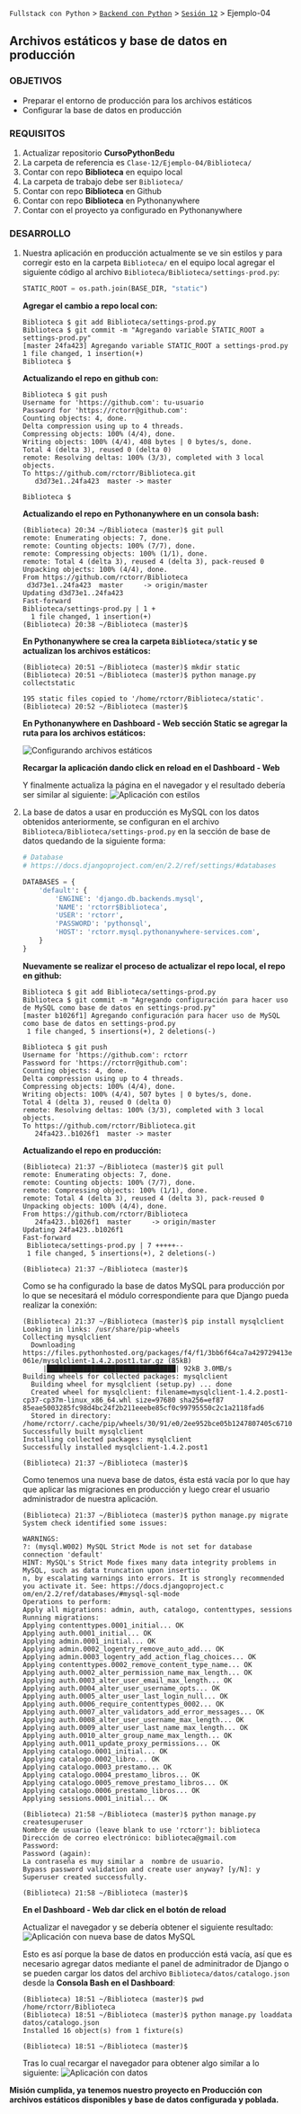 `Fullstack con Python` > [`Backend con Python`](../../Readme.md) > [`Sesión 12`](../Readme.md) > Ejemplo-04
## Archivos estáticos y base de datos en producción

### OBJETIVOS
- Preparar el entorno de producción para los archivos estáticos
- Configurar la base de datos en producción

### REQUISITOS
1. Actualizar repositorio __CursoPythonBedu__
1. La carpeta de referencia es `Clase-12/Ejemplo-04/Biblioteca/`
1. Contar con repo __Biblioteca__ en equipo local
1. La carpeta de trabajo debe ser `Biblioteca/`
1. Contar con repo __Biblioteca__ en Github
1. Contar con repo __Biblioteca__ en Pythonanywhere
1. Contar con el proyecto ya configurado en Pythonanywhere

### DESARROLLO
1. Nuestra aplicación en producción actualmente se ve sin estilos y para corregir esto en la carpeta `Biblioteca/` en el equipo local agregar el siguiente código al archivo `Biblioteca/Biblioteca/settings-prod.py`:

   ```python
   STATIC_ROOT = os.path.join(BASE_DIR, "static")
   ```

   __Agregar el cambio a repo local con:__
   ```console
   Biblioteca $ git add Biblioteca/settings-prod.py
   Biblioteca $ git commit -m "Agregando variable STATIC_ROOT a settings-prod.py"
   [master 24fa423] Agregando variable STATIC_ROOT a settings-prod.py
   1 file changed, 1 insertion(+)
   Biblioteca $
   ```

   __Actualizando el repo en github con:__
   ```console
   Biblioteca $ git push
   Username for 'https://github.com': tu-usuario
   Password for 'https://rctorr@github.com':
   Counting objects: 4, done.
   Delta compression using up to 4 threads.
   Compressing objects: 100% (4/4), done.
   Writing objects: 100% (4/4), 408 bytes | 0 bytes/s, done.
   Total 4 (delta 3), reused 0 (delta 0)
   remote: Resolving deltas: 100% (3/3), completed with 3 local objects.
   To https://github.com/rctorr/Biblioteca.git
      d3d73e1..24fa423  master -> master

   Biblioteca $
   ```

   __Actualizando el repo en Pythonanywhere en un consola bash:__
   ```console
   (Biblioteca) 20:34 ~/Biblioteca (master)$ git pull                                               remote: Enumerating objects: 7, done.
   remote: Counting objects: 100% (7/7), done.
   remote: Compressing objects: 100% (1/1), done.
   remote: Total 4 (delta 3), reused 4 (delta 3), pack-reused 0
   Unpacking objects: 100% (4/4), done.                                              From https://github.com/rctorr/Biblioteca
    d3d73e1..24fa423  master     -> origin/master
   Updating d3d73e1..24fa423                                       
   Fast-forward                                                           Biblioteca/settings-prod.py | 1 +               
     1 file changed, 1 insertion(+)                               
   (Biblioteca) 20:38 ~/Biblioteca (master)$
   ```

   __En Pythonanywhere se crea la carpeta `Biblioteca/static` y se actualizan los archivos estáticos:__
   ```console
   (Biblioteca) 20:51 ~/Biblioteca (master)$ mkdir static
   (Biblioteca) 20:51 ~/Biblioteca (master)$ python manage.py collectstatic

   195 static files copied to '/home/rctorr/Biblioteca/static'.
   (Biblioteca) 20:52 ~/Biblioteca (master)$
   ```

   __En Pythonanywhere en Dashboard - Web sección Static se agregar la ruta para los archivos estáticos:__

   ![Configurando archivos estáticos](assets/produccion-01.png)

   __Recargar la aplicación dando click en reload en el Dashboard - Web__

   Y finalmente actualiza la página en el navegador y el resultado debería ser similar al siguiente:
   ![Aplicación con estilos](assets/produccion-02.png)

1. La base de datos a usar en producción es MySQL con los datos obtenidos anteriormente, se configuran en el archivo `Biblioteca/Biblioteca/settings-prod.py` en la sección de base de datos quedando de la siguiente forma:

   ```python
   # Database
   # https://docs.djangoproject.com/en/2.2/ref/settings/#databases

   DATABASES = {
       'default': {
           'ENGINE': 'django.db.backends.mysql',
           'NAME': 'rctorr$Biblioteca',
           'USER': 'rctorr',
           'PASSWORD': 'pythonsql',
           'HOST': 'rctorr.mysql.pythonanywhere-services.com',
       }
   }   
   ```

   __Nuevamente se realizar el proceso de actualizar el repo local, el repo en github:__

   ```console
   Biblioteca $ git add Biblioteca/settings-prod.py
   Biblioteca $ git commit -m "Agregando configuración para hacer uso de MySQL como base de datos en settings-prod.py"
   [master b1026f1] Agregando configuración para hacer uso de MySQL como base de datos en settings-prod.py
    1 file changed, 5 insertions(+), 2 deletions(-)

   Biblioteca $ git push
   Username for 'https://github.com': rctorr
   Password for 'https://rctorr@github.com':
   Counting objects: 4, done.
   Delta compression using up to 4 threads.
   Compressing objects: 100% (4/4), done.
   Writing objects: 100% (4/4), 507 bytes | 0 bytes/s, done.
   Total 4 (delta 3), reused 0 (delta 0)
   remote: Resolving deltas: 100% (3/3), completed with 3 local objects.
   To https://github.com/rctorr/Biblioteca.git
      24fa423..b1026f1  master -> master
   ```

   __Actualizando el repo en producción:__
   ```console
   (Biblioteca) 21:37 ~/Biblioteca (master)$ git pull    
   remote: Enumerating objects: 7, done.
   remote: Counting objects: 100% (7/7), done.
   remote: Compressing objects: 100% (1/1), done.
   remote: Total 4 (delta 3), reused 4 (delta 3), pack-reused 0
   Unpacking objects: 100% (4/4), done.                   
   From https://github.com/rctorr/Biblioteca
      24fa423..b1026f1  master     -> origin/master
   Updating 24fa423..b1026f1
   Fast-forward
    Biblioteca/settings-prod.py | 7 +++++--
    1 file changed, 5 insertions(+), 2 deletions(-)

   (Biblioteca) 21:37 ~/Biblioteca (master)$
   ```

   Como se ha configurado la base de datos MySQL para producción por lo que se necesitará el módulo correspondiente para que Django pueda realizar la conexión:

   ```console
   (Biblioteca) 21:37 ~/Biblioteca (master)$ pip install mysqlclient
   Looking in links: /usr/share/pip-wheels
   Collecting mysqlclient
     Downloading https://files.pythonhosted.org/packages/f4/f1/3bb6f64ca7a429729413e6556b7ba5976df06019a5245a43d36032f1
   061e/mysqlclient-1.4.2.post1.tar.gz (85kB)
        |████████████████████████████████| 92kB 3.0MB/s
   Building wheels for collected packages: mysqlclient
     Building wheel for mysqlclient (setup.py) ... done
     Created wheel for mysqlclient: filename=mysqlclient-1.4.2.post1-cp37-cp37m-linux_x86_64.whl size=97680 sha256=ef87
   85eae5003285fc98d4bc24f2b211eeebe85cf0c99795550c2c1a2118fad6
     Stored in directory: /home/rctorr/.cache/pip/wheels/30/91/e0/2ee952bce05b1247807405c6710c6130e49468a5240ae27134
   Successfully built mysqlclient
   Installing collected packages: mysqlclient
   Successfully installed mysqlclient-1.4.2.post1

   (Biblioteca) 21:37 ~/Biblioteca (master)$
   ```

   Como tenemos una nueva base de datos, ésta está vacía por lo que hay que aplicar las migraciones en producción y luego crear el usuario administrador de nuestra aplicación.
   ```console
   (Biblioteca) 21:37 ~/Biblioteca (master)$ python manage.py migrate
   System check identified some issues:

   WARNINGS:
   ?: (mysql.W002) MySQL Strict Mode is not set for database connection 'default'
   HINT: MySQL's Strict Mode fixes many data integrity problems in MySQL, such as data truncation upon insertio
   n, by escalating warnings into errors. It is strongly recommended you activate it. See: https://docs.djangoproject.c
   om/en/2.2/ref/databases/#mysql-sql-mode
   Operations to perform:
   Apply all migrations: admin, auth, catalogo, contenttypes, sessions
   Running migrations:
   Applying contenttypes.0001_initial... OK
   Applying auth.0001_initial... OK
   Applying admin.0001_initial... OK
   Applying admin.0002_logentry_remove_auto_add... OK
   Applying admin.0003_logentry_add_action_flag_choices... OK
   Applying contenttypes.0002_remove_content_type_name... OK
   Applying auth.0002_alter_permission_name_max_length... OK
   Applying auth.0003_alter_user_email_max_length... OK
   Applying auth.0004_alter_user_username_opts... OK
   Applying auth.0005_alter_user_last_login_null... OK
   Applying auth.0006_require_contenttypes_0002... OK
   Applying auth.0007_alter_validators_add_error_messages... OK
   Applying auth.0008_alter_user_username_max_length... OK
   Applying auth.0009_alter_user_last_name_max_length... OK
   Applying auth.0010_alter_group_name_max_length... OK
   Applying auth.0011_update_proxy_permissions... OK
   Applying catalogo.0001_initial... OK
   Applying catalogo.0002_libro... OK
   Applying catalogo.0003_prestamo... OK
   Applying catalogo.0004_prestamo_libros... OK
   Applying catalogo.0005_remove_prestamo_libros... OK
   Applying catalogo.0006_prestamo_libros... OK
   Applying sessions.0001_initial... OK

   (Biblioteca) 21:58 ~/Biblioteca (master)$ python manage.py createsuperuser
   Nombre de usuario (leave blank to use 'rctorr'): biblioteca
   Dirección de correo electrónico: biblioteca@gmail.com
   Password:
   Password (again):
   La contraseña es muy similar a  nombre de usuario.
   Bypass password validation and create user anyway? [y/N]: y
   Superuser created successfully.

   (Biblioteca) 21:58 ~/Biblioteca (master)$
   ```

   __En el Dashboard - Web dar click en el botón de reload__

   Actualizar el navegador y se debería obtener el siguiente resultado:
   ![Aplicación con nueva base de datos MySQL](assets/produccion-03.png)

   Esto es así porque la base de datos en producción está vacía, así que es necesario agregar datos mediante el panel de adminitrador de Django o se pueden cargar los datos del archivo `Biblioteca/datos/catalogo.json` desde la __Consola Bash en el Dashboard__:
   ```console
   (Biblioteca) 18:51 ~/Biblioteca (master)$ pwd
   /home/rctorr/Biblioteca
   (Biblioteca) 18:51 ~/Biblioteca (master)$ python manage.py loaddata datos/catalogo.json
   Installed 16 object(s) from 1 fixture(s)

   (Biblioteca) 18:51 ~/Biblioteca (master)$
   ```

   Tras lo cual recargar el navegador para obtener algo similar a lo siguiente:
   ![Aplicación con datos](assets/produccion-04.png)

__Misión cumplida, ya tenemos nuestro proyecto en Producción con archivos estáticos disponibles y base de datos configurada y poblada.__

